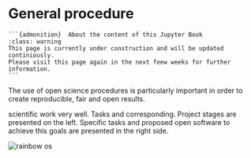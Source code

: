 # General procedure

````{margin}
```{admonition}  About the content of this Jupyter Book
:class: warning
This page is currently under construction and will be updated continiously.
Please visit this page again in the next feew weeks for further information.
```
````

The use of open science procedures is particularly important in order to create
reproducible, fair and open results.

scientific work very well. Tasks and corresponding. Project stages are presented
on the left. Specific tasks and proposed open software to achieve this goals
are presented in the right side.

![rainbow os](static/rainbow_os.png)
